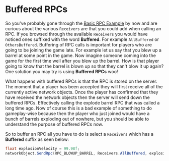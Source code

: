 # Buffered RPCs

So you've probably gone through the [Basic RPC Example](https://github.com/andreivreja/ForgeNetworkingRemastered/tree/3e106b6d53966d4ac3b3490b277edc6696d12aeb/GettingStarted/basic-rpc-example.md) by now and are curious about the various `Receivers` are that you could add when calling an RPC. If you browsed through the available `Receivers` you would have noticed ones suffixed with the word **Buffered**. For example `AllBuffered` or `OthersBuffered`. Buffering of RPC calls is important for players who are going to be joining the game late. For example let us say that you blew up a barrel at some point in the game. Now imagine someone coming into the game for the first time well after you blew up the barrel. How is that player going to know that the barrel is blown up so that they can't blow it up again? One solution you may try is using **Buffered RPCs** woo!

What happens with buffered RPCs is that the RPC is stored on the server. The moment that a player has been accepted they will first receive all of the currently active network objects. Once the player has confirmed that they have received the network objects then the server will send down the buffered RPCs. Effectively calling the explode barrel RPC that was called a long time ago. Now of course this is a bad example of something to do gameplay-wise because then the player who just joined would have a bunch of barrels exploding out of nowhere, but you should be able to understand the purpose of buffered RPCs now.

So to buffer an RPC all you have to do is select a `Receivers` which has a **Buffered** suffix as seen below:

```csharp
float explosionVelocity = 99.98f;
networkObject.SendRpc(RPC_BLOWUP_BARREL, Receivers.AllBuffered, explosionVelocity);
```

